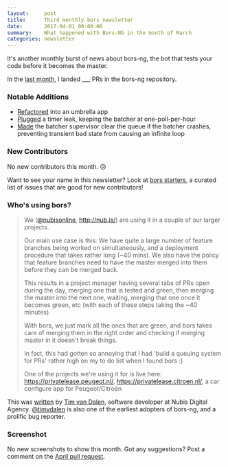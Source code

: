 ```yaml
---
layout:     post
title:      Third monthly bors newsletter
date:       2017-04-01 00:00:00
summary:    What happened with Bors-NG in the month of March
categories: newsletter
---
```


It's another monthly burst of news about bors-ng,
the bot that tests your code before it becomes the master.

In the [last month](https://github.com/bors-ng/bors-ng/pulls?utf8=%E2%9C%93&q=is%3Apr%20is%3Aclosed%20closed%3A2017-03-01..2017-03-31),
I landed ___ PRs in the bors-ng repository.

### Notable Additions

* [Refactored](https://github.com/bors-ng/bors-ng/pull/111) into an umbrella app
* [Plugged](https://github.com/bors-ng/bors-ng/pull/114) a timer leak, keeping the batcher at one-poll-per-hour
* [Made](https://github.com/bors-ng/bors-ng/pull/117) the batcher supervisor clear the queue if the batcher crashes, preventing transient bad state from causing an infinite loop


### New Contributors

No new contributors this month. 😢

Want to see your name in this newsletter? Look at [bors starters](https://bors-ng.github.io/starters/), a curated list of issues that are good for new contributors!

### Who's using bors?

> We ([@nubisonline][], http://nub.is/) are using it in a couple of our larger projects.
>
> Our main use case is this: We have quite a large number of feature branches being worked on simultaneously, and a deployment procedure that takes rather long (~40 mins).
> We also have the policy that feature branches need to have the master merged into them before they can be merged back.
>
> This results in a project manager having several tabs of PRs open during the day, merging one that is tested and green, then merging the master into the next one, waiting, merging that one once it becomes green, etc (with each of these steps taking the ~40 minutes).
>
> With bors, we just mark all the ones that are green, and bors takes care of merging them in the right order and checking if merging master in it doesn't break things.
>
> In fact, this had gotten so annoying that I had 'build a queuing system for PRs' rather high on my to do list when I found bors :)
>
> One of the projects we're using it for is live here: https://privatelease.peugeot.nl/, https://privatelease.citroen.nl/, a car configure app for Peugeot/Citroën

This was [written][timvdalen-comment] by [Tim van Dalen][@timvdalen], software developer at Nubis Digital Agency. [@timvdalen][] is also one of the earliest adopters of bors-ng, and a prolific bug reporter.

[@timvdalen]: https://github.com/timvdalen
[@nubisonline]: https://github.com/nubisonline
[timvdalen-comment]: https://github.com/bors-ng/bors-ng.github.io/pull/2#issuecomment-286375075

### Screenshot

No new screenshots to show this month.
Got any suggestions?
Post a comment on the [April pull request](https://github.com/bors-ng/bors-ng.github.io/pull/3).
